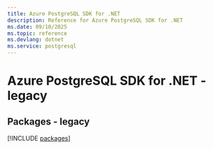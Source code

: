 ```yaml
---
title: Azure PostgreSQL SDK for .NET
description: Reference for Azure PostgreSQL SDK for .NET
ms.date: 09/10/2025
ms.topic: reference
ms.devlang: dotnet
ms.service: postgresql
---
```

# Azure PostgreSQL SDK for .NET - legacy
## Packages - legacy
[!INCLUDE [packages](postgresql-index.md)]